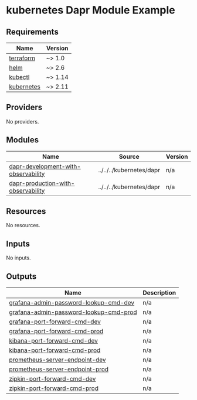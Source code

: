 # kubernetes Dapr Module Example

<!-- BEGIN_TF_DOCS -->
## Requirements

| Name | Version |
|------|---------|
| <a name="requirement_terraform"></a> [terraform](#requirement\_terraform) | ~> 1.0 |
| <a name="requirement_helm"></a> [helm](#requirement\_helm) | ~> 2.6 |
| <a name="requirement_kubectl"></a> [kubectl](#requirement\_kubectl) | ~> 1.14 |
| <a name="requirement_kubernetes"></a> [kubernetes](#requirement\_kubernetes) | ~> 2.11 |

## Providers

No providers.

## Modules

| Name | Source | Version |
|------|--------|---------|
| <a name="module_dapr-development-with-observability"></a> [dapr-development-with-observability](#module\_dapr-development-with-observability) | ../../../kubernetes/dapr | n/a |
| <a name="module_dapr-production-with-observability"></a> [dapr-production-with-observability](#module\_dapr-production-with-observability) | ../../../kubernetes/dapr | n/a |

## Resources

No resources.

## Inputs

No inputs.

## Outputs

| Name | Description |
|------|-------------|
| <a name="output_grafana-admin-password-lookup-cmd-dev"></a> [grafana-admin-password-lookup-cmd-dev](#output\_grafana-admin-password-lookup-cmd-dev) | n/a |
| <a name="output_grafana-admin-password-lookup-cmd-prod"></a> [grafana-admin-password-lookup-cmd-prod](#output\_grafana-admin-password-lookup-cmd-prod) | n/a |
| <a name="output_grafana-port-forward-cmd-dev"></a> [grafana-port-forward-cmd-dev](#output\_grafana-port-forward-cmd-dev) | n/a |
| <a name="output_grafana-port-forward-cmd-prod"></a> [grafana-port-forward-cmd-prod](#output\_grafana-port-forward-cmd-prod) | n/a |
| <a name="output_kibana-port-forward-cmd-dev"></a> [kibana-port-forward-cmd-dev](#output\_kibana-port-forward-cmd-dev) | n/a |
| <a name="output_kibana-port-forward-cmd-prod"></a> [kibana-port-forward-cmd-prod](#output\_kibana-port-forward-cmd-prod) | n/a |
| <a name="output_prometheus-server-endpoint-dev"></a> [prometheus-server-endpoint-dev](#output\_prometheus-server-endpoint-dev) | n/a |
| <a name="output_prometheus-server-endpoint-prod"></a> [prometheus-server-endpoint-prod](#output\_prometheus-server-endpoint-prod) | n/a |
| <a name="output_zipkin-port-forward-cmd-dev"></a> [zipkin-port-forward-cmd-dev](#output\_zipkin-port-forward-cmd-dev) | n/a |
| <a name="output_zipkin-port-forward-cmd-prod"></a> [zipkin-port-forward-cmd-prod](#output\_zipkin-port-forward-cmd-prod) | n/a |
<!-- END_TF_DOCS -->